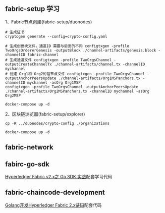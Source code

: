 ## fabric-setup 学习

1、Fabric节点创建(fabric-setup/duonodes)
```
# 生成证书
cryptogen generate --config=crypto-config.yaml

# 生成创世块文件，通道ID 需要与后面的不同 configtxgen -profile TwoOrgsOrdererGenesis -outputBlock ./channel-artifacts/genesis.block -channelID fabric-channel 
# 生成通道文件 configtxgen -profile TwoOrgsChannel -outputCreateChannelTx ./channel-artifacts/channel.tx -channelID mychannel 
# 创建 Org1和 Org2的锚节点文件 configtxgen -profile TwoOrgsChannel -outputAnchorPeersUpdate ./channel-artifacts/Org1MSPanchors.tx -channelID mychannel -asOrg Org1MSP 
configtxgen -profile TwoOrgsChannel -outputAnchorPeersUpdate ./channel-artifacts/Org2MSPanchors.tx -channelID mychannel -asOrg Org2MSP

docker-compose up -d
```

2、区块链浏览器(fabric-setup/explorer)
```
cp -R ../duonodes/crypto-config ./organizations

docker-compose up -d
```

## fabric-network

## fabirc-go-sdk

[Hyperledger Fabric v2.x之 Go SDK 实战](https://alanhou.org/hyperledger-fabric-go-sdk)配套学习代码

## fabric-chaincode-development
[Golang开发Hyperledger Fabric 2.x链码](https://alanhou.org/golang-hyperledger-fabric-chaincode)配套代码